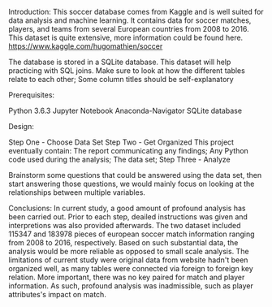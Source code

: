 Introduction:
This soccer database comes from Kaggle and is well suited for data analysis and machine learning. It contains data for soccer matches, players, and teams from several European countries from 2008 to 2016. This dataset is quite extensive, more information could be found here. https://www.kaggle.com/hugomathien/soccer

The database is stored in a SQLite database. 
This dataset will help practicing with SQL joins. Make sure to look at how the different tables relate to each other;
Some column titles should be self-explanatory


Prerequisites:

Python 3.6.3
Jupyter Notebook
Anaconda-Navigator
SQLite database


Design:

Step One - Choose Data Set
Step Two - Get Organized
This project eventually contain:
The report communicating any findings;
Any Python code used during the analysis;
The data set;
Step Three - Analyze

Brainstorm some questions that could be answered using the data set, then start answering those questions, we would mainly focus on looking at the relationships between multiple variables.


Conclusions:
In current study, a good amount of profound analysis has been carried out. Prior to each step, deailed instructions was given and interpretions was also provided afterwards. The two dataset included 115347 and 183978 pieces of european soccer match information ranging from 2008 to 2016, respectively. Based on such substantial data, the analysis would be more reliable as opposed to small scale analysis. The limitations of current study were original data from website hadn't been organized well, as many tables were connected via foreign to foreign key relation. More important, there was no key paired for match and player information. As such, profound analysis was inadmissible, such as player attributes's impact on match.
